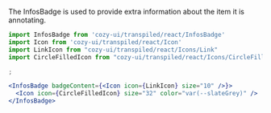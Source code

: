 The InfosBadge is used to provide extra information about the item it is annotating.

```jsx
import InfosBadge from 'cozy-ui/transpiled/react/InfosBadge'
import Icon from 'cozy-ui/transpiled/react/Icon'
import LinkIcon from "cozy-ui/transpiled/react/Icons/Link"
import CircleFilledIcon from "cozy-ui/transpiled/react/Icons/CircleFilled"

;

<InfosBadge badgeContent={<Icon icon={LinkIcon} size="10" />}>
  <Icon icon={CircleFilledIcon} size="32" color="var(--slateGrey)" />
</InfosBadge>
```
